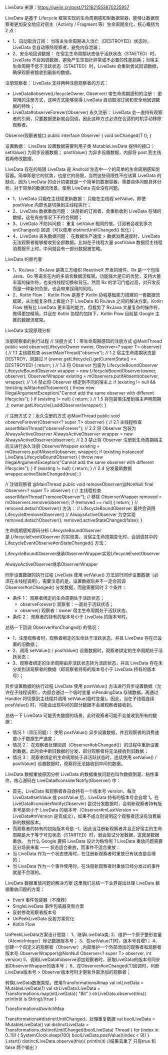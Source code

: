 LiveData
来源：https://juejin.cn/post/7121621553670225957

LiveData 是基于 Lifecycle 框架实现的生命周期感知型数据容器，能够让数据观察者更加安全地应对宿主（Activity / Fragment 等）生命周期变化，核心概括为 2 点：
* 1、自动取消订阅： 当宿主生命周期进入消亡（DESTROYED）状态时，LiveData 会自动移除观察者，避免内存泄漏；
* 2、安全地回调数据： 在宿主生命周期状态低于活跃状态（STAETED）时，LiveData 不会回调数据，避免产生空指针异常或不必要的性能损耗；当宿主生命周期不低于活跃状态（STAETED）时，LiveData 会重新尝试回调数据，确保观察者接收到最新的数据。

注册观察者： LiveData 支持两种注册观察者的方式：
* LiveData#observe(LifecycleOwner, Observer) 带生命周期感知的注册： 更常用的注册方式，这种方式能够获得 LiveData 自动取消订阅和安全地回调数据的特性；
* LiveData#observeForever(Observer) 永久注册： LiveData 会一直持有观察者的引用，只要数据更新就会回调，因此这种方式必须在合适的时机手动移除观察者。

Observer观察者接口
public interface Observer<T> {
    void onChanged(T t);
}

设置数据： LiveData 设置数据需要利用子类 MutableLiveData 提供的接口：
setValue() 为同步设置数据；
postValue() 为异步设置数据，内部将 post 到主线程再修改数据。


LiveData 存在的局限
LiveData 是 Android 生态中一个的简单的生命周期感知型容器。简单即是它的优势，也是它的局限，当然这些局限性不应该算 LiveData 的缺点，因为 LiveData 的设计初衷就是一个简单的数据容器，需要具体问题具体分析。对于简单的数据流场景，使用 LiveData 完全没有问题。
* 1、LiveData 只能在主线程更新数据： 只能在主线程 setValue，即使 postValue 内部也是切换到主线程执行；
* 2、LiveData 数据重放问题： 注册新的订阅者，会重新收到 LiveData 存储的数据，这在有些情况下不符合预期；
* 3、LiveData 不防抖问题： 重复 setValue 相同的值，订阅者会收到多次 onChanged() 回调（可以使用 distinctUntilChanged() 优化）；
* 4、LiveData 丢失数据问题： 在数据生产速度 > 数据消费速度时，LiveData 无法观察者能够接收到全部数据。比如在子线程大量 postValue 数据但主线程消费跟不上时，中间就会有一部分数据被忽略。


LiveData 的替代者
* 1、RxJava： RxJava 是第三方组织 ReactiveX 开发的组件，Rx 是一个包括 Java、Go 等语言在内的多语言数据流框架。功能强大是它的优势，支持大量丰富的操作符，也支持线程切换和背压。然而 Rx 的学习门槛过高，对开发反而是一种新的负担，也会带来误用的风险。
* 2、Kotlin Flow： Kotlin Flow 是基于 Kotlin 协程基础能力搭建的一套数据流框架，从功能复杂性上看是介于 LiveData 和 RxJava 之间的解决方案。Kotlin Flow 拥有比 LiveData 更丰富的能力，但裁剪了 RxJava 大量复杂的操作符，做得更加精简。并且在 Kotlin 协程的加持下，Kotlin Flow 目前是 Google 主推的数据流框架。


LiveData 实现原理分析

注册观察者的执行过程
// 注册方式 1：带生命周期感知的注册方式 
@MainThread 
public void observe(LifecycleOwner owner, Observer<? super T> observer) { 
	// 1.1 主线程检查 
	assertMainThread("observe"); 
	// 1.2 宿主生命周期状态是 DESTROY，则跳过 
	if (owner.getLifecycle().getCurrentState() == DESTROYED) { 
		return; 
	} 
	// 1.3 将 Observer 包装为 LifecycleBoundObserver 
	LifecycleBoundObserver wrapper = new LifecycleBoundObserver(owner, observer); 
	ObserverWrapper existing = mObservers.putIfAbsent(observer, wrapper); 
	// 1.4 禁止将 Observer 绑定到不同的宿主上 
	if (existing != null && !existing.isAttachedTo(owner)) { 
		throw new IllegalArgumentException("Cannot add the same observer with different lifecycles"); 
	} 
	if (existing != null) { 
		return; 
	} 
	// 1.5 将包装类注册到宿主声明周期上 
	owner.getLifecycle().addObserver(wrapper); 
}

// 注册方式 2：永久注册的方式 
@MainThread 
public void observeForever(Observer<? super T> observer) { 
	// 2.1 主线程检查 
	assertMainThread("observeForever"); 
	// 2.2 将 Observer 包装为 AlwaysActiveObserver 
	AlwaysActiveObserver wrapper = new AlwaysActiveObserver(observer); 
	// 2.3 禁止将 Observer 注册到生命周期宿主后又进行永久注册 
	ObserverWrapper existing = mObservers.putIfAbsent(observer, wrapper); 
	if (existing instanceof LiveData.LifecycleBoundObserver) { 
		throw new IllegalArgumentException("Cannot add the same observer with different lifecycles"); 
	} 
	if (existing != null) { 
		return; 
	} 
	// 2.4 分发最新数据 
	wrapper.activeStateChanged(true); 
}

// 注销观察者 
@MainThread 
public void removeObserver(@NonNull final Observer<? super T> observer) { 
	// 主线程检查 
	assertMainThread("removeObserver"); 
	// 移除 
	ObserverWrapper removed = mObservers.remove(observer); 
	if (removed == null) { 
		return; 
	} 
	// removed.detachObserver() 方法： 
	// LifecycleBoundObserver 最终会调用 Lifecycle#removeObserver() 
	// AlwaysActiveObserver 为空实现 
	removed.detachObserver(); 
	removed.activeStateChanged(false); 
}


生命周期感知源码分析
LifecycleBoundObserver 是 LifecycleEventObserver 的实现类，当宿主生命周期变化时，会回调其中的 LifecycleEventObserve#onStateChanged() 方法：

LifecycleBoundObserver继承ObserverWrapper实现LifecycleEventObserver 

AlwaysActiveObserver继承ObserverWrapper


同步设置数据的执行过程
LiveData 使用 setValue() 方法进行同步设置数据（必须在主线程调用），需要注意的是，设置数据后并不一定会回调 Observer#onChanged() 分发数据，而是需要同时 2 个条件：
* 条件 1： 观察者绑定的生命周期处于活跃状态；
    * observeForever() 观察者：一直处于活跃状态；
    * observe() 观察者：owner 宿主生命周期处于活跃状态。
* 条件 2： 观察者的持有的版本号小于 LiveData 的版本号时。

总结一下回调 Observer#onChanged() 的情况：
* 1、注册观察者时，观察者绑定的生命处于活跃状态，并且 LiveData 存在已设置的旧数据；
* 2、调用 setValue() / postValue() 设置数据时，观察者绑定的生命周期处于活跃状态；
* 3、观察者绑定的生命周期由非活跃状态转为活跃状态，并且 LiveData 存在未分发到该观察者的数据（即观察者持有的版本号小于 LiveData 持有的版本号）；


异步设置数据的执行过程
LiveData 使用 postValue() 方法进行异步设置数据（允许在子线程调用），内部会通过一个临时变量 mPendingData 存储数据，再通过 Handler 将切换到主线程并调用 setValue(临时变量)。因此，当在子线程连续 postValue() 时，可能会出现中间的部分数据不会被观察者接收到。

总结一下 LiveData 可能丢失数据的场景，此时观察者可能不会接收到所有的数据：
* 情况 1（背压问题）： 使用 postValue() 异步设置数据，并且观察者的消费速度小于数据生产速度；
* 情况 2： 在观察者处理回调（Observer#obChanged()）的过程中重新设置新数据，此时会中断旧数据的分发，部分观察者将无法接收到旧数据；
* 情况 3： 观察者绑定的生命周期处于非活跃状态时，连续使用 setValue() / postValue() 设置数据时，观察将无法接收到中间的数据。

LiveData 数据重放原因分析
LiveData 的数据重放问题也叫作数据倒灌、粘性事件，核心源码在 LiveData#considerNotify(Observer) 中：
* 首先，LiveData 和观察者各自会持有一个版本号 version，每次 LiveData#setValue 或 postValue 后，LiveData 持有的版本号会自增 1。在 LiveData#considerNotify(Observer) 尝试分发数据时，会判断观察者持有版本号是否小于 LiveData 的版本号（Observer#mLastVersion >= LiveData#mVersion 是否成立），如果不成立则说明这个观察者还没有消费最新的数据版本。
* 而观察者的持有的初始版本号是 -1，因此当注册新观察者并且正好宿主的生命周期是大于等于可见状态（STARTED）时，就会尝试分发数据，这就是数据重放。
为什么 Google 要把 LiveData 设计为粘性呢？LiveData 重放问题需要区分场景来看 —— 状态适合重放，而事件不适合重放：
* 当 LiveData 作为一个状态使用时，在注册新观察者时重放已有状态是合理的；
* 当 LiveData 作为一个事件使用时，在注册新观察者时重放已经分发过的事件就是不合理的。


LiveData 数据重放问题的解决方案
这里我们总结一下业界提出处理 LiveData 数据重放问题的方案：
* Event 事件包装器（不推荐）
* SingleLiveData 事件包装器变型方案
* 反射修改观察者版本号
* UnPeekLiveData 反射方案优化
* Kotlin Flow

UnPeekLiveData方案设计思路：
1、继承LiveData类;
2、维护一个原子整形变量（AtomicInteger）标记数据版本号；
3、在setValue(T)时，版本号自增1；
4、创建一个自定义的观察者（Observer）,内部维护一个外部添加的观察者和观察者版本号
ObserverWrapper(@NonNull Observer<? super T> observer, int version)
5、调用LiveData#observe添加观察者时，获取LiveData的版本号同步到ObserverWrapper的版本号；
6、在Observer#onChanged(T)回调时，判断LiveData版本号 > Observer版本号时才更新外部添加的观察者；


转换LiveData数据类型，使用Transformations#map
val intLiveData = MutableLiveData(1)
val strLiveData:LiveData<String> = Transformations.map(intLiveData){
    "$it"
}
strLiveData.observe(this){
    println(it is String)//true
}

Transformations#switchMap



Transformations#distinctUntilChanged，处理重复数据
val boolLiveData = MutableLiveData<Boolean>()
val distinctLiveData = Transformations.distinctUntilChanged(boolLiveData)
Thread {
    for (index in 0..10) {
        SystemClock.sleep(100)
        boolLiveData.postValue((index < 9))
    }
}.start()
distinctLiveData.observe(this){
    println(it) //结果去重了  只有true 和 false  两个输出
}

